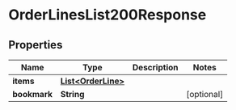 

# OrderLinesList200Response

## Properties

Name | Type | Description | Notes
------------ | ------------- | ------------- | -------------
**items** | [**List&lt;OrderLine&gt;**](OrderLine.md) |  | 
**bookmark** | **String** |  |  [optional]




